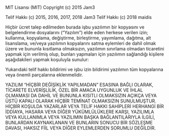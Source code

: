 MIT Lisansı (MIT)
Copyright (c) 2015 Jam3

Telif Hakkı (c) 2015, 2016, 2017, 2018 Jam3
Telif Hakkı (c) 2018 maidis

Hiçbir ücret talep edilmeden burada işbu yazılımın bir kopyasını ve
belgelendirme dosyalarını (“Yazılım”) elde eden herkese verilen izin;
kullanma, kopyalama, değiştirme, birleştirme, yayımlama, dağıtma,
alt lisanslama, ve/veya yazılımın kopyalarını satma eylemleri de dahil olmak
üzere ve bununla kısıtlama olmaksızın, yazılımın sınırlama olmadan ticaretini
yapmak için verilmiş olup, bunları yapmaları için yazılımın sağlandığı
kişilere aşağıdakileri yapmak koşuluyla sunulur:

Yukarıdaki telif hakkı bildirimi ve işbu izin bildirimi yazılımın
tüm kopyalarına veya önemli parçalarına eklenmelidir. 

YAZILIM “HİÇBİR DEĞİŞİKLİK YAPILMADAN” ESASINA BAĞLI OLARAK, TİCARETE
ELVERİŞLİLİK, ÖZEL BİR AMACA UYGUNLUK VE İHLAL OLMAMASI DA DAHİL VE
BUNUNLA KISITLI OLMAKSIZIN AÇIKÇA VEYA ÜSTÜ KAPALI OLARAK HİÇBİR TEMİNAT
OLMAKSIZIN SUNULMUŞTUR. HİÇBİR KOŞULDA YAZARLAR VEYA TELİF HAKKI SAHİPLERİ
HERHANGİ BİR İDDİAYA, HASARA VEYA DİĞER YÜKÜMLÜLÜKLERE KARŞI, YAZILIMLA VEYA
KULLANIMLA VEYA YAZILIMIN BAŞKA BAĞLANTILARIYLA İLGİLİ, BUNLARDAN KAYNAKLANAN
VE BUNLARIN SONUCU BİR SÖZLEŞME DAVASI, HAKSIZ FİİL VEYA DİĞER EYLEMLERDEN
SORUMLU DEĞİLDİR.
